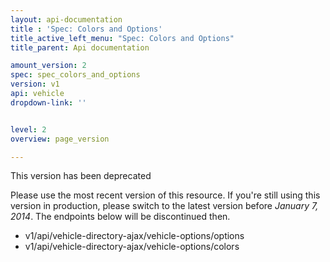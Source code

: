 ```yaml
---
layout: api-documentation
title : 'Spec: Colors and Options'
title_active_left_menu: "Spec: Colors and Options"
title_parent: Api documentation

amount_version: 2
spec: spec_colors_and_options
version: v1
api: vehicle
dropdown-link: ''


level: 2
overview: page_version

---
```



<div class="notification-message">

 <p>This version has been deprecated</p>

 <p>Please use the most recent version of this resource. If you're still using this version in production, please switch to the latest version before <i>January 7, 2014</i>. The  endpoints below will be discontinued then.</p>

</div>

* v1/api/vehicle-directory-ajax/vehicle-options/options
* v1/api/vehicle-directory-ajax/vehicle-options/colors
